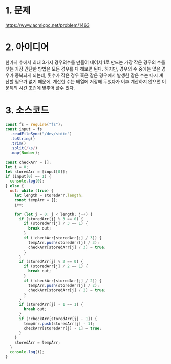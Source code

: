 # 1. 문제

https://www.acmicpc.net/problem/1463

# 2. 아이디어

한가지 수에서 최대 3가지 경우의수를 만들어 내어서 1로 만드는 가장 작은 경우의 수를 찾는 가장 간단한 방법은 모든 경우를 다 해보면 된다. 하지만, 경우의 수 중에는 많은 경우가 중복되게 되는데, 횟수가 작은 경우 혹은 같은 경우에서 발생한 같은 수는 다시 계산할 필요가 없기 때문에, 계산한 수는 배열에 저장해 두었다가 이후 계산하지 않으면 이 문제의 시간 조건에 맞추어 풀수 있다.

# 3. 소스코드

```javascript
const fs = require("fs");
const input = fs
  .readFileSync("/dev/stdin")
  .toString()
  .trim()
  .split(/\s/)
  .map(Number);

const checkArr = [];
let i = 0;
let storedArr = [input[0]];
if (input[0] == 1) {
  console.log(0);
} else {
  out: while (true) {
    let length = storedArr.length;
    const tempArr = [];
    i++;

    for (let j = 0; j < length; j++) {
      if (storedArr[j] % 3 == 0) {
        if (storedArr[j] / 3 == 1) {
          break out;
        }
        if (!checkArr[storedArr[j] / 3]) {
          tempArr.push(storedArr[j] / 3);
          checkArr[storedArr[j] / 3] = true;
        }
      }
      if (storedArr[j] % 2 == 0) {
        if (storedArr[j] / 2 == 1) {
          break out;
        }
        if (!checkArr[storedArr[j] / 2]) {
          tempArr.push(storedArr[j] / 2);
          checkArr[storedArr[j] / 2] = true;
        }
      }
      if (storedArr[j] - 1 == 1) {
        break out;
      }
      if (!checkArr[storedArr[j] - 1]) {
        tempArr.push(storedArr[j] - 1);
        checkArr[storedArr[j] - 1] = true;
      }
    }
    storedArr = tempArr;
  }
  console.log(i);
}
```
